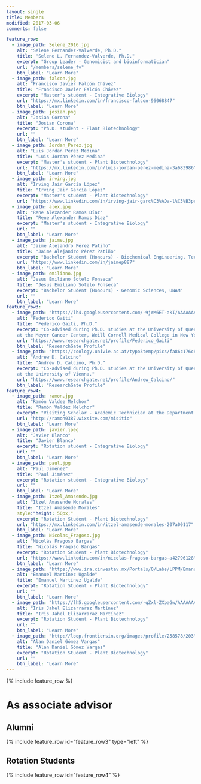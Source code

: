 ```yaml
---
layout: single
title: Members
modified: 2017-03-06
comments: false

feature_row:
  - image_path: Selene_2016.jpg
    alt: "Selene Fernandez-Valverde, Ph.D."
    title: "Selene L. Fernandez-Valverde, Ph.D."
    excerpt: "Group Leader - Genomicist and bioinformatician"
    url: "/members/selene_fv"
    btn_label: "Learn More"
  - image_path: falcon.jpg
    alt: "Francisco Javier Falcón Chávez"
    title: "Francisco Javier Falcón Chávez"
    excerpt: "Master's student - Integrative Biology"
    url: "https://mx.linkedin.com/in/francisco-falcon-96068847"
    btn_label: "Learn More"
  - image_path: josian.png 
    alt: "Josian Corona"
    title: "Josian Corona"
    excerpt: "Ph.D. student - Plant Biotechnology"
    url: ""
    btn_label: "Learn More"
  - image_path: Jordan_Perez.jpg
    alt: "Luis Jordan Pérez Medina"
    title: "Luis Jordan Pérez Medina"
    excerpt: "Master's student - Plant Biotechnology"
    url: "https://mx.linkedin.com/in/luis-jordan-pérez-medina-3a683986"
    btn_label: "Learn More"
  - image_path: irving.jpg
    alt: "Irving Jair García López"
    title: "Irving Jair García López"
    excerpt: "Master's student - Plant Biotechnology"
    url: "https://www.linkedin.com/in/irving-jair-garc%C3%ADa-l%C3%B3pez-299399ba"
  - image_path: alex.jpg
    alt: "Rene Alexander Ramos Díaz"
    title: "Rene Alexander Ramos Díaz"
    excerpt: "Master's student - Integrative Biology"
    url: ""
    btn_label: "Learn More"
  - image_path: jaime.jpg
    alt: "Jaime Alejandro Pérez Patiño"
    title: "Jaime Alejandro Pérez Patiño"
    excerpt: "Bachelor Student (Honours) - Biochemical Engineering, Technological Institute of Celaya"
    url: "https://www.linkedin.com/in/jaimep887"
    btn_label: "Learn More"
  - image_path: emiliano.jpg
    alt: "Jesus Emiliano Sotelo Fonseca"
    title: "Jesus Emiliano Sotelo Fonseca"
    excerpt: "Bachelor Student (Honours) - Genomic Sciences, UNAM"
    url: ""
    btn_label: "Learn More"
feature_row3:
  - image_path: "https://lh4.googleusercontent.com/-9jrM6ET-akI/AAAAAAAAAAI/AAAAAAAAABA/lYx5CMUd9KY/photo.jpg"
    alt: "Federico Gaiti"
    title: "Federico Gaiti, Ph.D."
    excerpt: "Co-advised during Ph.D. studies at the University of Queensland. Currently a Postdoctoral Researcher
    at the Meyer Cancer Center, Weill Cornell Medical College in New York, USA."
    url: "https://www.researchgate.net/profile/Federico_Gaiti"
    btn_label: "ResearchGate Profile"
  - image_path: "https://zoology.univie.ac.at/typo3temp/pics/fa86c176c8.jpg"
    alt: "Andrew D. Calcino"
    title: "Andrew D. Calcino, Ph.D."
    excerpt: "Co-advised during Ph.D. studies at the University of Queensland. Currently a Postdoctoral Researcher
    at the University of Vienna."
    url: "https://www.researchgate.net/profile/Andrew_Calcino/"
    btn_label: "ResearchGate Profile"
feature_row4:
  - image_path: ramon.jpg
    alt: "Ramón Valdez Melchor"
    title: "Ramón Valdez Melchor"
    excerpt: "Visiting Scholar - Academic Technician at the Department of Health Sciences, Sonora University."
    url: "http://ramon0387.wixsite.com/misitio"
    btn_label: "Learn More"
  - image_path: javier.jpeg
    alt: "Javier Blanco"
    title: "Javier Blanco"
    excerpt: "Rotation student - Integrative Biology"
    url: ""
    btn_label: "Learn More"
  - image_path: paul.jpg
    alt: "Paul Jiménez"
    title: "Paul Jiménez"
    excerpt: "Rotation student - Integrative Biology"
    url: ""
    btn_label: "Learn More"
  - image_path: Itzel_Amasende.jpg
    alt: "Itzel Amasende Morales"   
    title: "Itzel Amasende Morales"
    style:"height: 50px;"
    excerpt: "Rotation Student - Plant Biotechnology"
    url: "https://mx.linkedin.com/in/itzel-amasende-morales-207a00117"
    btn_label: "Learn More"
  - image_path: Nicolas_Fragoso.jpg
    alt: "Nicolás Fragoso Bargas"
    title: "Nicolás Fragoso Bargas"
    excerpt: "Rotation Student - Plant Biotechnology"
    url: "https://www.linkedin.com/in/nicolás-fragoso-bargas-a42796128"
    btn_label: "Learn More"
  - image_path: "https://www.ira.cinvestav.mx/Portals/0/Labs/LPPM/Emanuel_Cara.jpg"
    alt: "Emanuel Martínez Ugalde"
    title: "Emanuel Martínez Ugalde"
    excerpt: "Rotation Student - Plant Biotechnology"
    url: ""
    btn_label: "Learn More"
  - image_path: "https://lh5.googleusercontent.com/-qZxl-ZXpaGw/AAAAAAAAAAI/AAAAAAAAAA4/CTUk_H8_zaI/photo.jpg"
    alt: "Iris Jahel Elizarraraz Martínez"
    title: "Iris Jahel Elizarraraz Martínez"
    excerpt: "Rotation Student - Plant Biotechnology"
    url: ""
    btn_label: "Learn More"
  - image_path: "http://loop.frontiersin.org/images/profile/258578/203"
    alt: "Alan Daniel Gómez Vargas"
    title: "Alan Daniel Gómez Vargas"
    excerpt: "Rotation Student - Plant Biotechnology"
    url: ""
    btn_label: "Learn More"
---
```


{% include feature_row %}

# As associate advisor

## Alumni 
{% include feature_row id="feature_row3" type="left" %}

## Rotation Students

{% include feature_row id="feature_row4" %}

